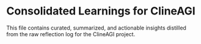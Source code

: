 # Consolidated Learnings for ClineAGI

This file contains curated, summarized, and actionable insights distilled from the raw reflection log for the ClineAGI project.
